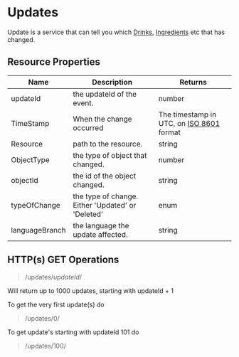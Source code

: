 ﻿Updates
=========
Update is a service that can tell you which [Drinks][], [Ingredients][] etc that has changed.
## Resource Properties
<table>
    <thead>
        <tr>
            <th>Name</th>
            <th>Description</th>
            <th>Returns</th>
        </tr>
    </thead>
    <tbody>
        <tr>
            <td>updateId</td>
            <td>the updateId of the event.</td>
            <td>number</td>
        </tr>
        <tr>
            <td>TimeStamp</td>
            <td>When the change occurred</td>
            <td>The timestamp in UTC, on <a href="http://www.w3.org/TR/NOTE-datetime">ISO 8601</a> format</td>
        </tr>
        <tr>
            <td>Resource</td>
            <td>path to the resource.</td>
            <td>string</td>
        </tr>
        <tr>
            <td>ObjectType</td>
            <td>the type of object that changed.</td>
            <td>number</td>
        </tr>
        <tr>
            <td>objectId</td>
            <td>the id of the object changed.</td>
            <td>string</td>
        </tr>
        <tr>
            <td>typeOfChange</td>
            <td>the type of change. Either 'Updated' or 'Deleted'</td>
            <td>enum</td>
        </tr>
        <tr>
            <td>languageBranch</td>
            <td>the language the update affected.</td>
            <td>string</td>
        </tr>
    </tbody>
</table>

## HTTP(s) GET Operations

> /updates/*updateId*/

Will return up to 1000 updates, starting with updateId + 1

To get the very first update(s) do
> /updates/0/

 To get update's starting with updateId 101 do
> /updates/100/

[Drinks]: /drinks-api/docs/v1/drinks
[Ingredients]: /drinks-api/docs/v1/ingredients
